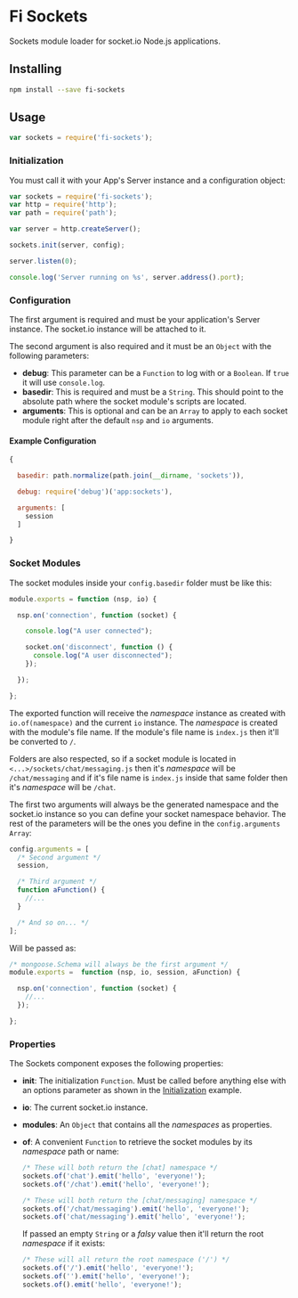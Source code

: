 # Fi Sockets
Sockets module loader for socket.io Node.js applications.

## Installing

```sh
npm install --save fi-sockets
```

## Usage

```js
var sockets = require('fi-sockets');
```

### Initialization
You must call it with your App's Server instance and a configuration object:

```js
var sockets = require('fi-sockets');
var http = require('http');
var path = require('path');

var server = http.createServer();

sockets.init(server, config);

server.listen(0);

console.log('Server running on %s', server.address().port);
```

### Configuration
The first argument is required and must be your application's Server instance. The socket.io instance will be attached to it.

The second argument is also required and it must be an `Object` with the following parameters:
- **debug**: This parameter can be a `Function` to log with or a `Boolean`. If `true` it will use `console.log`.
- **basedir**: This is required and must be a `String`. This should point to the absolute path where the socket module's scripts are located.
- **arguments**: This is optional and can be an `Array` to apply to each socket module right after the default `nsp` and `io` arguments.

#### Example Configuration

```js
{

  basedir: path.normalize(path.join(__dirname, 'sockets')),

  debug: require('debug')('app:sockets'),

  arguments: [
    session
  ]

}
```

### Socket Modules
The socket modules inside your `config.basedir` folder must be like this:

```js
module.exports = function (nsp, io) {

  nsp.on('connection', function (socket) {

    console.log("A user connected");

    socket.on('disconnect', function () {
      console.log("A user disconnected");
    });

  });

};
```

The exported function will receive the _namespace_ instance as created with `io.of(namespace)` and the current `io` instance. The _namespace_ is created with the module's file name. If the module's file name is `index.js` then it'll be converted to `/`.

Folders are also respected, so if a socket module is located in `<...>/sockets/chat/messaging.js` then it's _namespace_ will be `/chat/messaging` and if it's file name is `index.js` inside that same folder then it's _namespace_ will be `/chat`.

The first two arguments will always be the generated namespace and the socket.io instance so you can define your socket namespace behavior. The rest of the parameters will be the ones you define in the `config.arguments` `Array`:

```js
config.arguments = [
  /* Second argument */
  session,

  /* Third argument */
  function aFunction() {
    //...
  }

  /* And so on... */
];
```

Will be passed as:

```js
/* mongoose.Schema will always be the first argument */
module.exports =  function (nsp, io, session, aFunction) {

  nsp.on('connection', function (socket) {
    //...
  });

};
```

### Properties
The Sockets component exposes the following properties:
- **init**: The initialization `Function`. Must be called before anything else with an options parameter as shown in the [Initialization](#initialization) example.
- **io**: The current socket.io instance.
- **modules**: An `Object` that contains all the _namespaces_ as properties.
- **of**: A convenient `Function` to retrieve the socket modules by its _namespace_ path or name:

  ```js
  /* These will both return the [chat] namespace */
  sockets.of('chat').emit('hello', 'everyone!');
  sockets.of('/chat').emit('hello', 'everyone!');

  /* These will both return the [chat/messaging] namespace */
  sockets.of('/chat/messaging').emit('hello', 'everyone!');
  sockets.of('chat/messaging').emit('hello', 'everyone!');
  ```

  If passed an empty `String` or a _falsy_ value then it'll return the root _namespace_ if it exists:

  ```js
  /* These will all return the root namespace ('/') */
  sockets.of('/').emit('hello', 'everyone!');
  sockets.of('').emit('hello', 'everyone!');
  sockets.of().emit('hello', 'everyone!');
  ```
